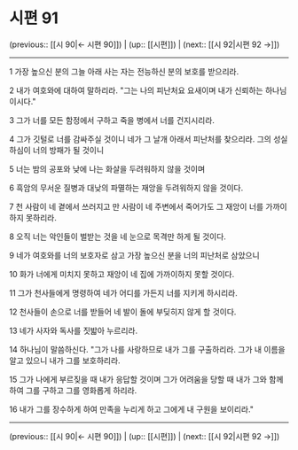# 시편 91

(previous:: [[시 90|← 시편 90]]) | (up:: [[시편]]) | (next:: [[시 92|시편 92 →]])

***




1 
가장 높으신 분의 그늘 아래 사는 자는 전능하신 분의 보호를 받으리라. 



2 
내가 여호와에 대하여 말하리라. "그는 나의 피난처요 요새이며 내가 신뢰하는 하나님이시다." 



3 
그가 너를 모든 함정에서 구하고 죽을 병에서 너를 건지시리라. 



4 
그가 깃털로 너를 감싸주실 것이니 네가 그 날개 아래서 피난처를 찾으리라. 그의 성실하심이 너의 방패가 될 것이니 



5 
너는 밤의 공포와 낮에 나는 화살을 두려워하지 않을 것이며 



6 
흑암의 무서운 질병과 대낮의 파멸하는 재앙을 두려워하지 않을 것이다. 



7 
천 사람이 네 곁에서 쓰러지고 만 사람이 네 주변에서 죽어가도 그 재앙이 너를 가까이하지 못하리라. 



8 
오직 너는 악인들이 벌받는 것을 네 눈으로 목격만 하게 될 것이다. 



9 
네가 여호와를 너의 보호자로 삼고 가장 높으신 분을 너의 피난처로 삼았으니 



10 
화가 너에게 미치지 못하고 재앙이 네 집에 가까이하지 못할 것이다. 



11 
그가 천사들에게 명령하여 네가 어디를 가든지 너를 지키게 하시리라. 



12 
천사들이 손으로 너를 받들어 네 발이 돌에 부딪히지 않게 할 것이다. 



13 
네가 사자와 독사를 짓밟아 누르리라. 



14 
하나님이 말씀하신다. "그가 나를 사랑하므로 내가 그를 구출하리라. 그가 내 이름을 알고 있으니 내가 그를 보호하리라. 



15 
그가 나에게 부르짖을 때 내가 응답할 것이며 그가 어려움을 당할 때 내가 그와 함께하여 그를 구하고 그를 영화롭게 하리라. 



16 
내가 그를 장수하게 하여 만족을 누리게 하고 그에게 내 구원을 보이리라."

***

(previous:: [[시 90|← 시편 90]]) | (up:: [[시편]]) | (next:: [[시 92|시편 92 →]])
